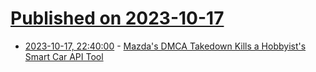 # [Published on 2023-10-17](index.md)

* [2023-10-17, 22:40:00](https://tech.slashdot.org/story/23/10/17/222214/mazdas-dmca-takedown-kills-a-hobbyists-smart-car-api-tool?utm_source=rss1.0mainlinkanon&utm_medium=feed) - [Mazda's DMCA Takedown Kills a Hobbyist's Smart Car API Tool](https://tech.slashdot.org/story/23/10/17/222214/mazdas-dmca-takedown-kills-a-hobbyists-smart-car-api-tool?utm_source=rss1.0mainlinkanon&utm_medium=feed)
